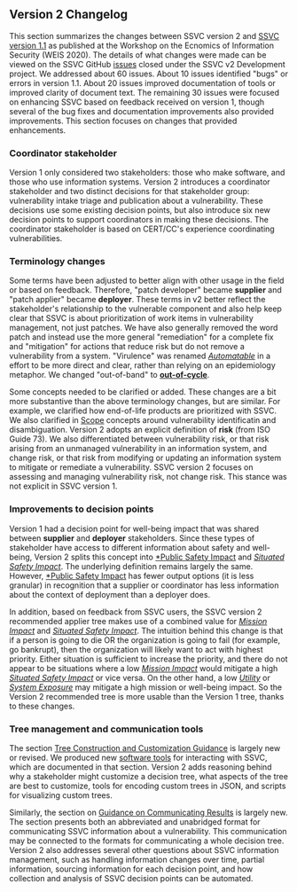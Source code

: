 
## Version 2 Changelog

This section summarizes the changes between SSVC version 2 and [SSVC version 1.1](https://weis2020.econinfosec.org/wp-content/uploads/sites/8/2020/06/weis20-final6.pdf) as published at the Workshop on the Ecnomics of Information Security (WEIS 2020).
The details of what changes were made can be viewed on the SSVC GitHub [issues](https://github.com/CERTCC/SSVC/issues?q=is%3Aissue+is%3Aclosed+project%3ACERTCC%2FSSVC%2F1) closed under the SSVC v2 Development project.
We addressed about 60 issues.
About 10 issues identified "bugs" or errors in version 1.1.
About 20 issues improved documentation of tools or improved clarity of document text.
The remaining 30 issues were focused on enhancing SSVC based on feedback received on version 1, though several of the bug fixes and documentation improvements also provided improvements.
This section focuses on changes that provided enhancements.

### Coordinator stakeholder

Version 1 only considered two stakeholders: those who make software, and those who use information systems.
Version 2 introduces a coordinator stakeholder and two distinct decisions for that stakeholder group: vulnerability intake triage and publication about a vulnerability.
These decisions use some existing decision points, but also introduce six new decision points to support coordinators in making these decisions.
The coordinator stakeholder is based on CERT/CC's experience coordinating vulnerabilities.

### Terminology changes

Some terms have been adjusted to better align with other usage in the field or based on feedback.
Therefore, "patch developer" became **supplier** and "patch applier" became **deployer**.
These terms in v2 better reflect the stakeholder's relationship to the vulnerable component and also help keep clear that SSVC is about prioritization of work items in vulnerability management, not just patches.
We have also generally removed the word patch and instead use the more general "remediation" for a complete fix and "mitigation" for actions that reduce risk but do not remove a vulnerability from a system.
"Virulence" was renamed [*Automatable*](#automatable) in a effort to be more direct and clear, rather than relying on an epidemiology metaphor.
We changed "out-of-band" to [**out-of-cycle**](#enumerating-vulnerability-management-actions).

Some concepts needed to be clarified or added.
These changes are a bit more substantive than the above terminology changes, but are similar.
For example, we clarified how end-of-life products are prioritized with SSVC.
We also clarified in [Scope](#scope) concepts around vulnerability identificatin and disambiguation.
Version 2 adopts an explicit definition of **risk** (from ISO Guide 73).
We also differentiated between vulnerability risk, or that risk arising from an unmanaged vulnerability in an information system, and change risk, or that risk from modifying or updating an information system to mitigate or remediate a vulnerability.
SSVC version 2 focuses on assessing and managing vulnerability risk, not change risk.
This stance was not explicit in SSVC version 1.

### Improvements to decision points

Version 1 had a decision point for well-being impact that was shared between **supplier** and **deployer** stakeholders.
Since these types of stakeholder have access to different information about safety and well-being, Version 2 splits this concept into [*Public Safety Impact](#public-safety-impact) and [*Situated Safety Impact*](#situated-safety-impact).
The underlying definition remains largely the same.
However, [*Public Safety Impact](#public-safety-impact) has fewer output options (it is less granular) in recognition that a supplier or coordinator has less information about the context of deployment than a deployer does.

In addition, based on feedback from SSVC users, the SSVC version 2 recommended applier tree makes use of a combined value for [*Mission Impact*](#mission-impact) and [*Situated Safety Impact*](#situated-safety-impact).
The intuition behind this change is that if a person is going to die OR the organization is going to fail (for example, go bankrupt), then the organization will likely want to act with highest priority.
Either situation is sufficient to increase the priority, and there do not appear to be situations where a low  [*Mission Impact*](#mission-impact) would mitigate a high [*Situated Safety Impact*](#situated-safety-impact) or vice versa.
On the other hand, a low [*Utility*](#utility) or [*System Exposure*](#system-exposure) may mitigate a high mission or well-being impact.
So the Version 2 recommended tree is more usable than the Version 1 tree, thanks to these changes.


### Tree management and communication tools

The section [Tree Construction and Customization Guidance](#tree-construction-and-customization-guidance) is largely new or revised.
We produced new [software tools](https://github.com/CERTCC/SSVC/tree/main/src) for interacting with SSVC, which are documented in that section.
Version 2 adds reasoning behind why a stakeholder might customize a decision tree, what aspects of the tree are best to customize, tools for encoding custom trees in JSON, and scripts for visualizing custom trees.

Similarly, the section on [Guidance on Communicating Results](#guidance-on-communicating-results) is largely new.
The section presents both an abbreviated and unabridged format for communicating SSVC information about a vulnerability.
This communication may be connected to the formats for communicating a whole decision tree.
Version 2 also addresses several other questions about SSVC information management, such as handling information changes over time, partial information, sourcing information for each decision point, and how collection and analysis of SSVC decision points can be automated.
